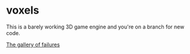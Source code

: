 # voxels
This is a barely working 3D game engine and you're on a branch for new code.


[The gallery of failures](https://imgur.com/a/xWgLXV2)

